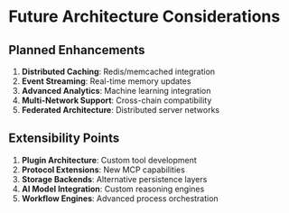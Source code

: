 # Future Architecture Considerations

## Planned Enhancements

1. **Distributed Caching**: Redis/memcached integration
2. **Event Streaming**: Real-time memory updates
3. **Advanced Analytics**: Machine learning integration
4. **Multi-Network Support**: Cross-chain compatibility
5. **Federated Architecture**: Distributed server networks

## Extensibility Points

1. **Plugin Architecture**: Custom tool development
2. **Protocol Extensions**: New MCP capabilities
3. **Storage Backends**: Alternative persistence layers
4. **AI Model Integration**: Custom reasoning engines
5. **Workflow Engines**: Advanced process orchestration
